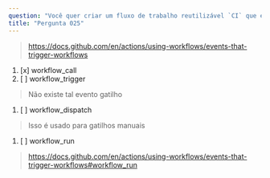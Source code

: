 ```yaml
---
question: "Você quer criar um fluxo de trabalho reutilizável `CI` que execute algumas verificações de qualidade, linting e testes em alterações de código. Qual evento gatilho o fluxo de trabalho `CI` deve definir para permitir seu uso em outros fluxos de trabalho?"
title: "Pergunta 025"
---
```


> https://docs.github.com/en/actions/using-workflows/events-that-trigger-workflows
1. [x] workflow_call
1. [ ] workflow_trigger
> Não existe tal evento gatilho
1. [ ] workflow_dispatch
> Isso é usado para gatilhos manuais
1. [ ] workflow_run
> https://docs.github.com/en/actions/using-workflows/events-that-trigger-workflows#workflow_run
